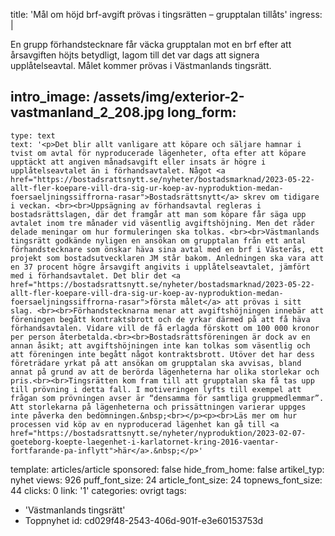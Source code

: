 title: 'Mål om höjd brf-avgift prövas i tingsrätten – grupptalan tillåts'
ingress: |
  <p>En grupp förhandstecknare får väcka grupptalan mot en brf efter att årsavgiften höjts betydligt, lagom till det var dags att signera upplåtelseavtal. Målet kommer prövas i Västmanlands tingsrätt.
  </p>
  
intro_image: /assets/img/exterior-2-vastmanland_2_208.jpg
long_form:
  -
    type: text
    text: '<p>Det blir allt vanligare att köpare och säljare hamnar i tvist om avtal för nyproducerade lägenheter, ofta efter att köpare upptäckt att angiven månadsavgift eller insats är högre i upplåtelseavtalet än i förhandsavtalet. Något <a href="https://bostadsrattsnytt.se/nyheter/bostadsmarknad/2023-05-22-allt-fler-koepare-vill-dra-sig-ur-koep-av-nyproduktion-medan-foersaeljningssiffrorna-rasar">Bostadsrättsnytt</a> skrev om tidigare i veckan. <br><br>Uppsägning av förhandsavtal regleras i bostadsrättslagen, där det framgår att man som köpare får säga upp avtalet inom tre månader vid väsentlig avgiftshöjning. Men det råder delade meningar om hur formuleringen ska tolkas. <br><br>Västmanlands tingsrätt godkände nyligen en ansökan om grupptalan från ett antal förhandstecknare som önskar häva sina avtal med en brf i Västerås, ett projekt som bostadsutvecklaren JM står bakom. Anledningen ska vara att en 37 procent högre årsavgift angivits i upplåtelseavtalet, jämfört med i förhandsavtalet. Det blir det <a href="https://bostadsrattsnytt.se/nyheter/bostadsmarknad/2023-05-22-allt-fler-koepare-vill-dra-sig-ur-koep-av-nyproduktion-medan-foersaeljningssiffrorna-rasar">första målet</a> att prövas i sitt slag. <br><br>Förhandstecknarna menar att avgiftshöjningen innebär att föreningen begått kontraktsbrott och de yrkar därmed på att få häva förhandsavtalen. Vidare vill de få erlagda förskott om 100 000 kronor per person återbetalda.<br><br>Bostadsrättsföreningen är dock av en annan åsikt; att avgiftshöjningen inte kan tolkas som väsentlig och att föreningen inte begått något kontraktsbrott. Utöver det har dess företrädare yrkat på att ansökan om grupptalan ska avvisas, bland annat på grund av att de berörda lägenheterna har olika storlekar och pris.<br><br>Tingsrätten kom fram till att grupptalan ska få tas upp till prövning i detta fall. I motiveringen lyfts till exempel att frågan som prövningen avser är “densamma för samtliga gruppmedlemmar”. Att storlekarna på lägenheterna och prissättningen varierar uppges inte påverka den bedömningen.&nbsp;<br></p><p><br>Läs mer om hur processen vid köp av en nyproducerad lägenhet kan gå till <a href="https://bostadsrattsnytt.se/nyheter/nyproduktion/2023-02-07-goeteborg-koepte-laegenhet-i-karlatornet-kring-2016-vaentar-fortfarande-pa-inflytt">här</a>.&nbsp;</p>'
template: articles/article
sponsored: false
hide_from_home: false
artikel_typ: nyhet
views: 926
puff_font_size: 24
article_font_size: 24
topnews_font_size: 44
clicks: 0
link: '1'
categories: ovrigt
tags:
  - 'Västmanlands tingsrätt'
  - Toppnyhet
id: cd029f48-2543-406d-901f-e3e60153753d
